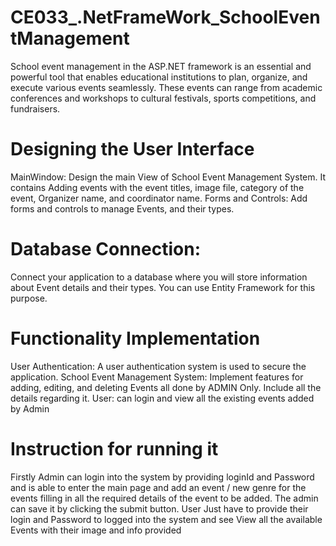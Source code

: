 # CE033_.NetFrameWork_SchoolEventManagement
School event management in the ASP.NET framework is an essential and powerful tool that enables educational institutions to plan, organize, and execute various events seamlessly. These events can range from academic conferences and workshops to cultural festivals, sports competitions, and fundraisers. 

# Designing the User Interface
MainWindow: Design the main View of  School Event Management System. It contains Adding events with the event titles, image file, category of the event, Organizer name, and coordinator name. Forms and Controls: Add forms and controls to manage Events, and their types. 

# Database Connection:
Connect your application to a database where you will store information about Event details and their types. You can use  Entity Framework for this purpose.

# Functionality Implementation
User Authentication:  A user authentication system  is used to secure the application. School Event Management System: Implement features for adding, editing, and deleting Events all done by ADMIN Only. Include all the  details regarding it. User: can login and view all the existing events added by Admin
# Instruction for running it
Firstly Admin can login into the system by providing loginId and Password and is able to enter the main page and add an event / new genre for the events filling in all the required details of the event to be added. The admin can save it by clicking the submit button. User Just have to provide their login and Password to logged into the system and see 
View all the available Events with their image and info provided 
